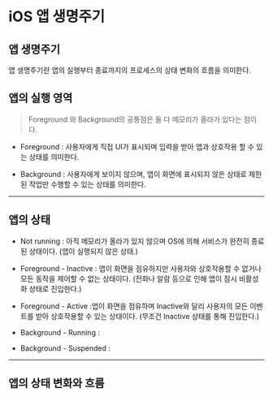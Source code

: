 # iOS 앱 생명주기

## 앱 생명주기
앱 생명주기란 앱의 실행부터 종료까지의 프로세스의 상태 변화의 흐름을 의미한다.

## 앱의 실행 영역

> Foreground 와 Background의 공통점은 둘 다 메모리가 올라가 있다는 점이다.

- Foreground : 사용자에게 직접 UI가 표시되며 입력을 받아 앱과 상호작용 할 수 있는 상태를 의미한다.
  
- Background : 사용자에게 보이지 않으며, 앱이 화면에 표시되지 않은 상태로 제한된 작업만 수행할 수 있는 상태를 의미한다.
  
***

## 앱의 상태

- Not running : 아직 메모리가 올라가 있지 않으며 OS에 의해 서비스가 완전히 종료된 상태이다. (앱이 실행되지 않은 상태.)
  
- Foreground - Inactive : 앱이 화면을 점유하지만 사용자와 상호작용할 수 없거나 모든 동작을 제어할 수 없는 상태이다. (전화나 알람 등으로 인해 앱이 잠시 비활성화 상태로 진입한다.)
  
- Foreground - Active :앱이 화면을 점유하며 Inactive와 달리 사용자의 모든 이벤트를 받아 상호작용할 수 있는 상태이다. (무조건 Inactive 상태를 통해 진입한다.)
  
- Background - Running :
  
- Background - Suspended :
*** 

## 앱의 상태 변화와 흐름




